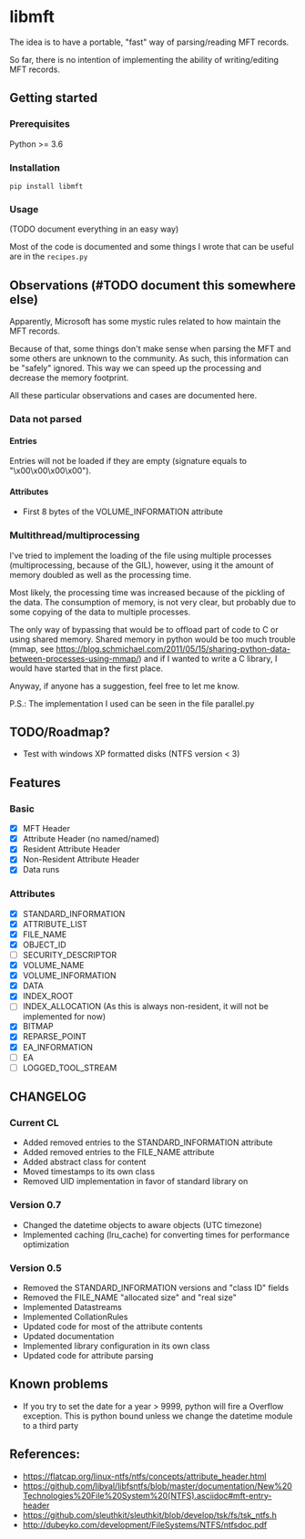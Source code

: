 # libmft

The idea is to have a portable, "fast" way of parsing/reading MFT records.

So far, there is no intention of implementing the ability of writing/editing
MFT records.

## Getting started

### Prerequisites

Python >= 3.6

### Installation

```
pip install libmft
```

### Usage

(TODO document everything in an easy way)

Most of the code is documented and some things I wrote that can be useful are in
the `recipes.py`

## Observations (#TODO document this somewhere else)

Apparently, Microsoft has some mystic rules related to how maintain the MFT records.

Because of that, some things don't make sense when parsing the MFT and some others
are unknown to the community. As such, this information can be "safely" ignored.
This way we can speed up the processing and decrease the memory footprint.

All these particular observations and cases are documented here.

### Data not parsed

#### Entries

Entries will not be loaded if they are empty (signature equals to "\x00\x00\x00\x00").

#### Attributes

- First 8 bytes of the VOLUME_INFORMATION attribute

### Multithread/multiprocessing

I've tried to implement the loading of the file using multiple processes
(multiprocessing, because of the GIL), however, using it the amount of memory
doubled as well as the processing time.

Most likely, the processing time was increased because of the pickling of the data.
The consumption of memory, is not very clear, but probably due to some copying
of the data to multiple processes.

The only way of bypassing that would be to offload part of code to C or
using shared memory. Shared memory in python would be too much trouble (mmap, see
https://blog.schmichael.com/2011/05/15/sharing-python-data-between-processes-using-mmap/) and
if I wanted to write a C library, I would have started that in the first place.

Anyway, if anyone has a suggestion, feel free to let me know.

P.S.: The implementation I used can be seen in the file parallel.py

## TODO/Roadmap?

- Test with windows XP formatted disks (NTFS version < 3)

## Features

### Basic

- [x] MFT Header
- [x] Attribute Header (no named/named)
- [x] Resident Attribute Header
- [x] Non-Resident Attribute Header
- [x] Data runs

### Attributes

- [x] STANDARD_INFORMATION
- [x] ATTRIBUTE_LIST
- [x] FILE_NAME
- [x] OBJECT_ID
- [ ] SECURITY_DESCRIPTOR
- [x] VOLUME_NAME
- [x] VOLUME_INFORMATION
- [x] DATA
- [x] INDEX_ROOT
- [ ] INDEX_ALLOCATION (As this is always non-resident, it will not be implemented for now)
- [x] BITMAP
- [x] REPARSE_POINT
- [x] EA_INFORMATION
- [ ] EA
- [ ] LOGGED_TOOL_STREAM

## CHANGELOG

### Current CL

- Added removed entries to the STANDARD_INFORMATION attribute
- Added removed entries to the FILE_NAME attribute
- Added abstract class for content
- Moved timestamps to its own class
- Removed UID implementation in favor of standard library on

### Version 0.7

- Changed the datetime objects to aware objects (UTC timezone)
- Implemented caching (lru_cache) for converting times for performance optimization

### Version 0.5

- Removed the STANDARD_INFORMATION versions and "class ID" fields
- Removed the FILE_NAME "allocated size" and "real size"
- Implemented Datastreams
- Implemented CollationRules
- Updated code for most of the attribute contents
- Updated documentation
- Implemented library configuration in its own class
- Updated code for attribute parsing

## Known problems

- If you try to set the date for a year > 9999, python will fire a Overflow exception.
This is python bound unless we change the datetime module to a third party

## References:

- https://flatcap.org/linux-ntfs/ntfs/concepts/attribute_header.html
- https://github.com/libyal/libfsntfs/blob/master/documentation/New%20Technologies%20File%20System%20(NTFS).asciidoc#mft-entry-header
- https://github.com/sleuthkit/sleuthkit/blob/develop/tsk/fs/tsk_ntfs.h
- http://dubeyko.com/development/FileSystems/NTFS/ntfsdoc.pdf
